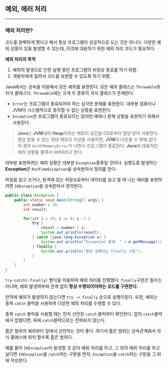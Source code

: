 ## 예외, 에러 처리
---

### 예외 처리란?

코드를 완벽하게 짰다고 해서 항상 프로그램이 성공적으로 도는 것은 아니다. 다양한 예외 상황이 있을 발생할 수 있는데, 이것에 대응하기 위한 예외 처리 코드가 필요하다.

**예외 처리의 목적**
1. 예외의 발생으로 인한 실행 중인 프로그램의 비정상 종료를 막기 위함.
2. 개발자에게 알려서 코드를 보완할 수 있도록 하기 위함.

Java에서는 상속을 이용해서 모든 예외를 표현한다. 모든 예외 클래스는 `Throwable`의 자식 클래스다. `Throwable`에는 크게 두 종류의 자식 클래스가 존재한다.
- `Error`는 프로그램이 종료되어야 하는 심각한 문제를 표현한다. 대부분 컴퓨터나 JVM이 시스템적으로 동작할 수 없는 상황을 표현한다.
- `Exception`은 프로그램이 종료되지는 않지만 예외나 문제 상황을 표현하기 위해서 사용된다.
> **Java**는 **JVM**내의 **Heap**이라는 메모리 공간을 OS로부터 할당 받아 사용한다. 할당 받을 수 있는 최대 메모리 이상을 사용하면, **JVM**이 다운될 수 밖에 없다. 이 경우 `OutOfMemoryError`가 나면서 프로그램이 종료된다. **Java**의 대표적인 에러 상황을 줄여서 `OOM`이라고 한다.

대부분 표현하려는 예외 상황은 대부분 `Exception`종류일 것이다. 실행도중 발생하는 **Exception**은 `RunTimeException`을 상속받아서 정의를 한다.

파일을 읽고 쓰거나, 원격에 있는 저장소로부터 데이터를 읽고 쓸 때 나는 에러를 표현하려면 `IOException`을 상속받아서 정의한다.

```java
public class Exception {
    public static void main(String[] args) {
        int number = 10;
        int result;

        for(int i = 10; i >= 0; i--) {
            try {
                result = number / i;
                System.out.println(result);
            } catch (java.lang.Exception e) {
                System.out.println("Exception 발생: " + e.getMessage());
            } finally {
                System.out.println("항상 실행되는 finally 구문");
            }
        }
    }
}
```

`try-catch(-finally)` 형식을 이용하여 예외 처리를 진행했다. `finally`구문은 필수는 아니며, 예외 발생여부에 관계 없이 **항상 수행되어야하는 코드를 구현한다.**

만약에 예외가 발생하지 않는다면 `try -> finally` 순으로 실행이된다. 또한, 예외는 중복 `catch` 블럭을 사용하여 다양한 예외 처리를 수행할 수 있다.

중복 `catch` 블럭을 사용할 때는 먼저 선언된 `catch` 블럭부터 확인한다. 앞의 `catch`블럭에서 잡혔다면, 뒤에 `catch`블럭으로는 전파되지 않는다.

좁은 범위의 예외부터 앞에서 선언하는 것이 좋다. 여기서 좁은 범위는 상속관계에서 자식 클래스에 위치 할수록 좁은 법위다.

예를 들어 `IOException`이 발생할 것 같아 예외 처리를 하고, 그 외의 예외 처리를 하고 싶다면 `IOException`을 `catch`하는 구문을 먼저, `Exception`을 `catch`하는 구문을 그 뒤에 작성한다.